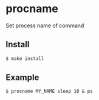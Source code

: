 # procname

Set process name of command

## Install

```sh
$ make install
```

## Example
```
$ procname MY_NAME sleep 10 & ps
```

